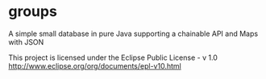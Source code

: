 groups
======

A simple small database in pure Java supporting a chainable API and Maps with JSON

This project is licensed under the Eclipse Public License - v 1.0
http://www.eclipse.org/org/documents/epl-v10.html


